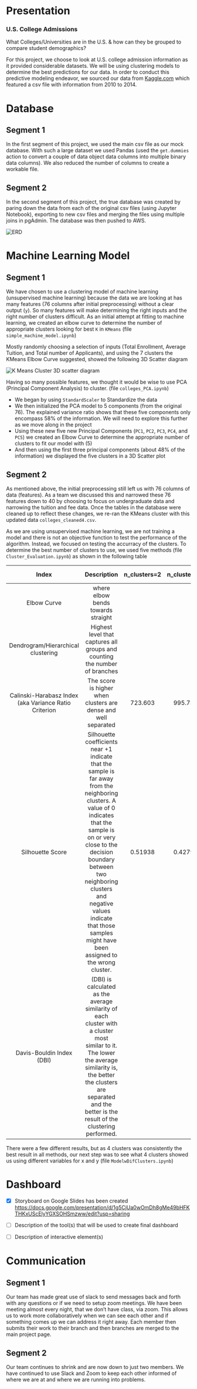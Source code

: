 # Presentation
### U.S. College Admissions
What Colleges/Universities are in the U.S. & how can they be grouped to compare student demographics?

For this project, we choose to look at U.S. college admission information as it provided considerable datasets. We will be using clustering models to determine the best predictions for our data. In order to conduct this predictive modeling endeavor, we sourced our data from [Kaggle.com](https://www.kaggle.com/datasets/samsonqian/college-admissions) which featured a csv file with information from 2010 to 2014.

# Database
## Segment 1
In the first segment of this project, we used the main csv file as our mock database. With such a large dataset we used Pandas (used the `get.dummies` action to convert a couple of data object data columns into multiple binary data columns).  We also reduced the number of columns to create a workable file.

## Segment 2
In the second segment of this project, the true database was created by paring down the data from each of the original csv files (using Jupyter Notebook), exporting to new csv files and merging the files using multiple joins in pgAdmin. The database was then pushed to AWS. 

![ERD](https://github.com/sarcars/FinalProject/blob/main/Images/QuickDBD-Free%20Diagram.png)


# Machine Learning Model
## Segment 1
We have chosen to use a clustering model of machine learning (unsupervised machine learning) because the data we are looking at has many features (76 columns after initial preprocessing) without a clear output (`y`).  So many features will make determining the right inputs and the right number of clusters difficult.  As an initial attempt at fitting to machine learning, we created an elbow curve to determine the number of appropriate clusters looking for best `K` in `KMeans` (file `simple_machine_model.ipynb`)

Mostly randomly choosing a selection of inputs (Total Enrollment, Average Tuition, and Total number of Applicants), and using the 7 clusters the KMeans Elbow Curve suggested, showed the following 3D Scatter diagram

![K Means Cluster 3D scatter diagram](/images/KMeansCluster3D.png)

Having so many possible features, we thought it would be wise to use PCA (Principal Component Analysis) to cluster. (file `colleges_PCA.ipynb`) 
- We began by using `StandardScaler` to Standardize the data
- We then initialized the PCA model to 5 components (from the original 76).  The explained variance ratio shows that these five components only encompass 58% of the information.  We will need to explore this further as we move along in the project
- Using these new five new Principal Components (`PC1`, `PC2`, `PC3`, `PC4`, and `PC5`) we created an Elbow Curve to determine the appropriate number of clusters to fit our model with (5)
- And then using the first three principal components (about 48% of the information) we displayed the five clusters in a 3D Scatter plot

## Segment 2
As mentioned above, the initial preprocessing still left us with 76 columns of data (features). As a team we discussed this and narrowed these 76 features down to 40 by choosing to focus on undergraduate data and narrowing the tuition and fee data.  Once the tables in the database were cleaned up to reflect these changes, we re-ran the KMeans cluster with this updated data `colleges_cleaned4.csv`.

As we are using unsupervised machine learning, we are not training a model and there is not an objective function to test the performance of the algorithm.  Instead, we focused on testing the accurracy of the clusters.  To determine the best number of clusters to use, we used five methods (file `Cluster_Evaluation.ipynb`) as shown in the following table


|Index   | Description   | n_clusters=2| n_clusters=3|n_clusters=4|n_clusters=5|n_clusters=6|n_clusters=7|best cluster#| Image   |
|   :----:   | :----:   |   :---: |   :---: |   :---: |   :---: |   :---: |   :---: |   :---: |   :---: |
| Elbow Curve     | where elbow bends towards straight | | | | | | |4 or 6|     ![elbow curve](/images/ElbowCurve.png)|
| Dendrogram/Hierarchical clustering   | Highest level that captures all groups and counting the number of branches  | | | | | | |4 or 5|     ![dendrogram](/images/dendrogram.png)|
|Calinski-Harabasz Index (aka Variance Ratio Criterion| The score is higher when clusters are dense and well separated | 723.603| 995.731|1007.923|1006.470|1020.840|1012.735|4 or 6|           |
|Silhouette Score| Silhouette coefficients near +1 indicate that the sample is far away from the neighboring clusters. A value of 0 indicates that the sample is on or very close to the decision boundary between two neighboring clusters and negative values indicate that those samples might have been assigned to the wrong cluster.| 0.51938| 0.42790|0.42242|0.43051|0.41595|0.39543|4 | ![Silhouette](/images/SilhouetteAnalysis.png)|
|Davis-Bouldin Index (DBI)| (DBI) is calculated as the average similarity of each cluster with a cluster most similar to it. The lower the average similarity is, the better the clusters are separated and the better is the result of the clustering performed.| | | 0.774398 | | | |4 | ![Davis-Bouldin Index](/images/Davies_Bouldin_Index.png)|


There were a few different results, but as 4 clusters was consistently the best result in all methods, our next step was to see what 4 clusters showed us using different variables for x and y (file `ModelwDifClusters.ipynb`)

# Dashboard
- [x] Storyboard on Google Slides has been created https://docs.google.com/presentation/d/1g5CjUa0wOmDh8gMe49bHFKTHKxUScElyYGXSOHSmzww/edit?usp=sharing
- [ ] Description of the tool(s) that will be used to create final dashboard
- [ ] Description of interactive element(s)  




# Communication
## Segment 1 
Our team has made great use of slack to send messages back and forth with any questions or if we need to setup zoom meetings. We have been meeting almost every night, that we don’t have class, via zoom. This allows us to work more collaboratively when we can see each other and if something comes up we can address it right away. Each member then submits their work to their branch and then branches are merged to the main project page.
## Segment 2
Our team continues to shrink and are now down to just two members.  We have continued to use Slack and Zoom to keep each other informed of where we are at and where we are running into problems.
